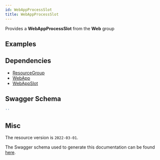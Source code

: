 ```yaml
---
id: WebAppProcessSlot
title: WebAppProcessSlot
---
```

Provides a **WebAppProcessSlot** from the **Web** group
## Examples
## Dependencies
- [ResourceGroup](../Resources/ResourceGroup.md)
- [WebApp](../Web/WebApp.md)
- [WebAppSlot](../Web/WebAppSlot.md)
## Swagger Schema
```js
''
```
## Misc
The resource version is `2022-03-01`.

The Swagger schema used to generate this documentation can be found [here](https://github.com/Azure/azure-rest-api-specs/tree/main/specification/web/resource-manager/Microsoft.Web/stable/2022-03-01/WebApps.json).
